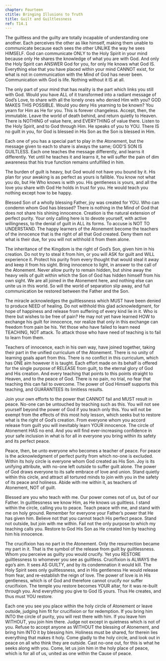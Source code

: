 ```yaml
---
chapter: Fourteen
ctitle: Bringing Illusions to Truth
title: Guilt and Guiltlessness
ref: T14.1
---
```


The guiltless and the guilty are totally incapable of understanding one
another. Each perceives the other as like himself, making them unable to
communicate because each sees the other UNLIKE the way he sees HIMSELF.
God can communicate ONLY to the Holy Spirit in your mind because only He
shares the knowledge of what you are with God. And only the Holy Spirit
can ANSWER God for you, for only He knows what God IS. Everything else
that you have placed within your mind CANNOT exist, for what is not in
communication with the Mind of God has never been. Communication with
God is life. Nothing without it IS at all.

The only part of your mind that has reality is the part which links you
still with God. Would you have ALL of it transformed into a radiant
message of God’s Love, to share with all the lonely ones who denied Him
with you? GOD MAKES THIS POSSIBLE. Would you deny His yearning to be
known? You yearn for Him as He for you. This is forever changeless.
Accept, then, the immutable. Leave the world of death behind, and return
quietly to Heaven. There is NOTHING of value here, and EVERYTHING of
value there. Listen to the Holy Spirit, and to God through Him. He
speaks of you to YOU. There IS no guilt in you, for God is blessed in
His Son as the Son is blessed in Him.

Each one of you has a special part to play in the Atonement, but the
message given to each to share is always the same; GOD’S SON IS
GUILTLESS. Each one teaches the message differently, and learns it
differently. Yet until he teaches it and learns it, he will suffer the
pain of dim awareness that his true function remains unfulfilled in him.

The burden of guilt is heavy, but God would not have you bound by it.
His plan for your awaking is as perfect as yours is fallible. You know
not what you do, but He Who knows is with you. His gentleness is yours,
and all the love you share with God He holds in trust for you. He would
teach you nothing except how to be happy.

Blessed Son of a wholly blessing Father, joy was created for YOU. Who
can condemn whom God has blessed? There is nothing in the Mind of God
that does not share his shining innocence. Creation is the natural
extension of perfect purity. Your only calling here is to devote
yourself, with active willingness, to the denial of guilt in ALL its
forms. To accuse is NOT TO UNDERSTAND. The happy learners of the
Atonement become the teachers of the innocence that is the right of all
that God created. Deny them not what is their due, for you will not
withhold it from them alone.

The inheritance of the Kingdom is the right of God’s Son, given him in
his creation. Do not try to steal it from him, or you will ASK for guilt
and WILL experience it. Protect his purity from every thought that would
steal it away and keep it from his sight. Bring innocence to light, in
answer to the call of the Atonement. Never allow purity to remain
hidden, but shine away the heavy veils of guilt within which the Son of
God has hidden himself from his own sight. We are all joined in the
Atonement here, and nothing else can unite us in this world. So will the
world of separation slip away, and full communication be restored
between the Father and the Son.

The miracle acknowledges the guiltlessness which MUST have been denied
to produce NEED of healing. Do not withhold this glad acknowledgment,
for hope of happiness and release from suffering of every kind lie in
it. Who is there but wishes to be free of pain? He may not yet have
learned HOW to exchange his guilt for innocence, nor realize that only
in this exchange can freedom from pain be his. Yet those who have failed
to learn need TEACHING, NOT attack. To attack those who have need of
teaching is to fail to learn from them.

Teachers of innocence, each in his own way, have joined together, taking
their part in the unified curriculum of the Atonement. There is no unity
of learning goals apart from this. There is no conflict in this
curriculum, which has ONE aim however it is taught. Each effort made on
its behalf is offered for the single
purpose of RELEASE from guilt, to the eternal glory of God and His
creation. And every teaching that points to this points straight to
Heaven, and to the peace of God. There is no pain, no trial, no fear
that teaching this can fail to overcome. The power of God Himself
supports this teaching, and GUARANTEES its limitless results.

Join your own efforts to the power that CANNOT fail and MUST result in
peace. No-one can be untouched by teaching such as this. You will not
see yourself beyond the power of God if you teach only this. You will not
be exempt from the effects of this most holy lesson, which seeks but to
restore what is the right of God’s creation. From everyone whom you
accord release from guilt you will inevitably learn YOUR innocence. The
circle of Atonement HAS no end. And you will find ever-increasing
confidence in your safe inclusion in what is for all in everyone you
bring within its safety and its perfect peace.

Peace, then, be unto everyone who becomes a teacher of peace. For peace
is the acknowledgment of perfect purity from which no-one is excluded.
Within its holy circle is everyone whom God created as His Son. Joy is
its unifying attribute, with no-one left outside to suffer guilt
alone. The power of God draws everyone to its safe embrace of love and
union. Stand quietly within this circle, and attract all tortured minds
to join with you in the safety of its peace and holiness. Abide with me
within it, as teachers of Atonement, NOT of guilt.

Blessed are you who teach with me. Our power comes not of us, but of our
Father. In guiltlessness we know Him, as He knows us guiltless. I stand
within the circle, calling you to peace. Teach peace with me, and stand
with me on holy ground. Remember for everyone your Father’s power that
He has given him. Believe not that you cannot teach His perfect peace.
Stand not outside, but join with me within. Fail not the only purpose to
which my teaching calls you. Restore to God His Son as He created him by
teaching him his innocence.

The crucifixion has no part in the Atonement. Only the resurrection
became my part in it. That is the symbol of the release from guilt by
guiltlessness. Whom you perceive as guilty you would crucify. Yet you
RESTORE guiltlessness to whomever you see as
guiltless. Crucifixion is ALWAYS the ego’s aim. It sees AS GUILTY, and
by its condemnation it would kill. The Holy Spirit sees only
guiltlessness, and in His gentleness He would release from fear, and
re-establish the reign of love. The power of love is in His gentleness,
which is of God and therefore cannot crucify nor suffer crucifixion. The
temple you restore becomes YOUR altar, for it was re-built through you.
And everything you give to God IS yours. Thus He creates, and thus must
YOU restore.

Each one you see you place within the holy circle of Atonement or leave
outside, judging him fit for crucifixion or for redemption. If you bring
him INTO the circle of purity, you will rest there with him. If you
leave him WITHOUT, you join him there. Judge not except in quietness
which is not of you. Refuse to accept anyone as WITHOUT the blessing of
Atonement, and bring him INTO it by blessing him. Holiness must be
shared, for therein lies everything that makes it holy. Come gladly to
the holy circle, and look out in peace on all who think they are
outside. Cast no-one out, for this is what he seeks along with you.
Come, let us join him in the holy place of peace, which is for all of
us, united as one within the Cause of peace.

